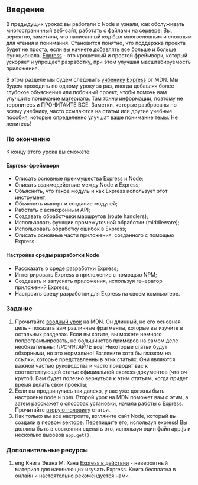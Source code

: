 ## Введение

В предыдущих уроках вы работали с Node и узнали, как обслуживать многостраничный веб-сайт, работать с файлами на сервере. Вы, вероятно, заметили, что написанный код был многословным и сложным для чтения и понимания. Становится понятно, что поддержка проекта будет не проста, если вы начнете добавлять все больше и больше функционала. [Express](https://expressjs.com/) - это крошечный и простой фреймворк, который ускоряет и упрощает разработку, при этом улучшая масштабируемость приложения.

В этом разделе мы будем следовать [учбенику Express](https://developer.mozilla.org/ru/docs/Learn/Server-side/Express_Nodejs) от MDN. Мы будем проходить по одному уроку за раз, иногда добавляя более глубокое объяснения или побочный проект, чтобы помочь вам улучшить понимание материала. Там *тонна* информации, поэтому не торопитесь и ПРОЧИТАЙТЕ ВСЕ. Заметки, которые разбросаны по всему учебнику, часто ссылаются на статьи или другие учебные пособия, которые определенно улучшат ваше понимание темы. Не ленитесь!

### По окончанию

К концу этого урока вы сможете:

#### Express-фреймворк

- Описать основные преимущества Express и Node;
- Описать взаимодействие между Node и Express;
- Объяснить, что такое модуль и как Express использует этот инструмент;
- Объяснить импорт и создание модулей;
- Работать с асинхронным API;
- Создавать обработчики маршрутов (route handlers);
- Использовать функции промежуточной обработки (middleware);
- Использовать обработку ошибок в Express;
- Описать основные части приложения, созданного с помощью Express.

#### Настройка среды разработки Node

- Рассказать о среде разработки Express;
- Интегрировать Express в приложение с помощью NPM;
- Создавать и запускать приложения, используя генератор приложений Express;
- Настроить среду разработки для Express на своем компьютере.


### Задание

1. Прочитайте [вводный урок](https://developer.mozilla.org/ru/docs/Learn/Server-side/Express_Nodejs/Introduction) на MDN. Он длинный, но его основная цель - показать вам различные фрагменты, которые вы изучите в остальных разделах. Если вы хотите, вы можете немного попрограммировать, но большинство примеров на самом деле необязательны;
*ПРОЧИТАЙТЕ* все! Некоторые статьи будут обзорными, но это нормально! Взгляните хотя бы глазком на ссылки, которые представленны в этих статьях. Они являются важной частью руководства и часто приводят вас к соответствующей статье официальной express-документов (что оч круто!). Вам будет полезно вернуться к этим статьям, когда придет время делать свои проекты;
2. Если вы продвинулись так далеко, у вас уже должны быть настроены node и npm. Второй урок на MDN поможет вам с этим, а затем расскажет о способах установки, начала работы с Express. Прочитайте [вторую половину](https://developer.mozilla.org/ru/docs/Learn/Server-side/Express_Nodejs/development_environment) статьи.
3. Как только вы все настроите, взгляните сайт Node, который вы создали в первом векторе. Перепишите его, используя express! Вы должны быть в состоянии сделать это, используя один файл app.js и несколько вызовов `app.get()`.


### Дополнительные ресурсы

1. <span class="btn-fill btn btn-xs btn-success">eng</span> Книга Эвана М. Хана [Express в действии](https://www.bookvoed.ru/book?id=7952258&utm_source=google&utm_medium=cpc&utm_campaign=892191256&utm_term=&utm_content=v2||208853381918||pla-316721728227||||51468804944||892191256||1o1||g||||||pla||11232818||online||7952258||RU||ru||316721728227||||||||c||316721728227||9047069||9074900||&gclid=Cj0KCQjw0brtBRDOARIsANMDykY0QF81AnexmulDMo9LYuLwhF1tw6NPt7hThj34ET-mswMBzYQmymEaArqUEALw_wcB) - невероятный материал для начинающих изучать Express. Книга бесплатна в онлайн и настоятельно рекомендуется нами.
